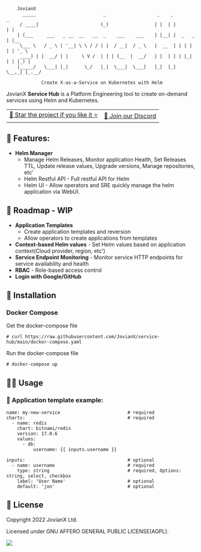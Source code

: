 ```
    JovianX
      _____                         _                   _    _           _
     / ____|                       (_)                 | |  | |         | |
    | (___     ___   _ __  __   __  _    ___    ___    | |__| |  _   _  | |__
     \___ \   / _ \ | '__| \ \ / / | |  / __|  / _ \   |  __  | | | | | | '_ \
     ____) | |  __/ | |     \ V /  | | | (__  |  __/   | |  | | | |_| | | |_) |
    |_____/   \___| |_|      \_/   |_|  \___|  \___|   |_|  |_|  \__,_| |_.__/
   
             Create X-as-a-Service on Kubernetes with Helm
```

JovianX **Service Hub** is a Platform Engineering tool to create on-demand services using Helm and Kubernetes.

<table><tbody><tr><td><a href="https://github.com/JovianX/service-hub/stargazers">🤩 Star the project if you like it ⭐</a></td><td><a href="https://discord.gg/sAWBJxrh">💬 Join our Discord</a></td></tr></tbody></table>

## 🦄 Features:

*   **Helm Manager**
    *   Manage Helm Releases, Monitor application Health, Set Releases TTL, Update release values, Upgrade versions, Manage repositories, etc'
    *   Helm Restful API - Full restful API for Helm
    *   Helm UI - Allow operators and SRE quickly manage the helm application via WebUI.

## 🚀 Roadmap - WIP

*   **Application Templates**
    *   Create application templates and reversion
    *   Allow operators to create applications from templates
*   **Context-based Helm values** - Set Helm values based on application context(Cloud provider, region, etc')
*   **Service Endpoint Monitoring** - Monitor service HTTP endpoints for service availability and health
*   **RBAC** - Role-based access control
*   **Login with Google/GitHub**

## 👷 Installation

### Docker Compose

Get the docker-compose file

```shell
# curl https://raw.githubusercontent.com/JovianX/service-hub/main/docker-compose.yaml
```

Run the docker-compose file 

```shell
# docker-compose up
```

## 🤽‍♀️ Usage

### 🍱 Application template example:

```text
name: my-new-service                         # required
charts:                                      # required
  - name: redis
    chart: bitnami/redis
    version: 17.0.6
    values:
      - db:
          username: {{ inputs.username }}

inputs:                                      # optional
  - name: username                           # required
    type: string                             # required, Options: string, select, checkbox
    label: 'User Name'                       # optional
    default: 'jon'                           # optional  
```

## 📜 License

Copyright 2022 JovianX Ltd.

Licensed under GNU AFFERO GENERAL PUBLIC LICENSE(AGPL).

![](https://jovianx.com/wp-content/uploads/2021/05/Logo2-2.png)
